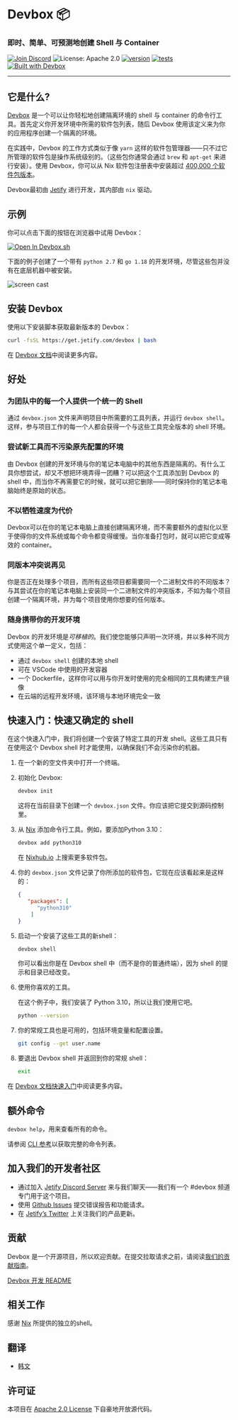 # Devbox 📦

### 即时、简单、可预测地创建 Shell 与 Container

[![Join Discord](https://img.shields.io/discord/903306922852245526?color=7389D8&label=discord&logo=discord&logoColor=ffffff)](https://discord.gg/jetify) ![License: Apache 2.0](https://img.shields.io/github/license/jetify-com/devbox) [![version](https://img.shields.io/github/v/release/jetify-com/devbox?color=green&label=version&sort=semver)](https://github.com/jetify-com/devbox/releases) [![tests](https://github.com/jetify-com/devbox/actions/workflows/cli-post-release.yml/badge.svg)](https://github.com/jetify-com/devbox/actions/workflows/cli-release.yml?branch=main) [![Built with Devbox](https://www.jetify.com/img/devbox/shield_galaxy.svg)](https://www.jetify.com/devbox/docs/contributor-quickstart/)

---

## 它是什么?

[Devbox](https://www.jetify.com/devbox/) 是一个可以让你轻松地创建隔离环境的 shell 与 container 的命令行工具。首先定义你开发环境中所需的软件包列表，随后 Devbox 使用该定义来为你的应用程序创建一个隔离的环境。

在实践中，Devbox 的工作方式类似于像 `yarn` 这样的软件包管理器——只不过它所管理的软件包是操作系统级别的。（这些包你通常会通过 `brew` 和 `apt-get` 来进行安装）。使用 Devbox，你可以从 Nix 软件包注册表中安装超过 [400,000 个软件包版本]((https://www.nixhub.io))。

Devbox最初由 [Jetify](https://www.jetify.com) 进行开发，其内部由 `nix` 驱动。

## 示例

你可以点击下面的按钮在浏览器中试用 Devbox：

[![Open In Devbox.sh](https://www.jetify.com/img/devbox/open-in-devbox.svg)](https://devbox.sh/new)

下面的例子创建了一个带有 `python 2.7` 和 `go 1.18` 的开发环境，尽管这些包并没有在底层机器中被安装。

![screen cast](https://user-images.githubusercontent.com/279789/186491771-6b910175-18ec-4c65-92b0-ed1a91bb15ed.svg)

## 安装 Devbox

使用以下安装脚本获取最新版本的 Devbox：

```sh
curl -fsSL https://get.jetify.com/devbox | bash
```

在 [Devbox 文档](https://www.jetify.com/devbox/docs/installing_devbox/)中阅读更多内容。

## 好处

### 为团队中的每一个人提供一个统一的 Shell

通过 `devbox.json` 文件来声明项目中所需要的工具列表，并运行 `devbox shell`。这样，参与项目工作的每一个人都会获得一个与这些工具完全版本的 shell 环境。

### 尝试新工具而不污染原先配置的环境

由 Devbox 创建的开发环境与你的笔记本电脑中的其他东西是隔离的。有什么工具你想尝试，却又不想把环境弄得一团糟？可以把这个工具添加到 Devbox 的 shell 中，而当你不再需要它的时候，就可以把它删除——同时保持你的笔记本电脑始终是原始的状态。

### 不以牺牲速度为代价

Devbox可以在你的笔记本电脑上直接创建隔离环境，而不需要额外的虚拟化以至于使得你的文件系统或每个命令都变得缓慢。当你准备打包时，就可以把它变成等效的 container。

### 同版本冲突说再见

你是否正在处理多个项目，而所有这些项目都需要同一个二进制文件的不同版本？与其尝试在你的笔记本电脑上安装同一个二进制文件的冲突版本，不如为每个项目创建一个隔离环境，并为每个项目使用你想要的任何版本。

### 随身携带你的开发环境

Devbox 的开发环境是*可移植的*。我们使您能够只声明一次环境，并以多种不同方式使用这个单一定义，包括：

+ 通过 `devbox shell` 创建的本地 shell
+ 可在 VSCode 中使用的开发容器
+ 一个 Dockerfile，这样你可以用与你开发时使用的完全相同的工具构建生产镜像
+ 在云端的远程开发环境，该环境与本地环境完全一致

## 快速入门：快速又确定的 shell

在这个快速入门中，我们将创建一个安装了特定工具的开发 shell。这些工具只有在使用这个 Devbox shell 时才能使用，以确保我们不会污染你的机器。

1. 在一个新的空文件夹中打开一个终端。

2. 初始化 Devbox:

   ```bash
   devbox init
   ```

   这将在当前目录下创建一个 `devbox.json` 文件。你应该把它提交到源码控制里。

3. 从 [Nix](https://search.nixos.org/packages) 添加命令行工具。例如，要添加Python 3.10：

   ```bash
   devbox add python310
   ```

   在 [Nixhub.io](https://www.nixhub.io) 上搜索更多软件包。
   
4. 你的 `devbox.json` 文件记录了你所添加的软件包，它现在应该看起来是这样的：

   ```json
   {
      "packages": [
         "python310"
       ]
   }
   ```

5. 启动一个安装了这些工具的新shell：

   ```bash
   devbox shell
   ```

    你可以看出你是在 Devbox shell 中（而不是你的普通终端），因为 shell 的提示和目录已经改变。

6. 使用你喜欢的工具。

   在这个例子中，我们安装了 Python 3.10，所以让我们使用它吧。

   ```bash
   python --version
   ```

7. 你的常规工具也是可用的，包括环境变量和配置设置。

   ```bash
   git config --get user.name
   ```

8. 要退出 Devbox shell 并返回到你的常规 shell：

   ```bash
   exit
   ```

在 [Devbox 文档快速入门](https://www.jetify.com/devbox/docs/quickstart/)中阅读更多内容。

## 额外命令

`devbox help`，用来查看所有的命令。

请参阅 [CLI 参考](https://www.jetify.com/devbox/docs/cli_reference/devbox/)以获取完整的命令列表。

## 加入我们的开发者社区

+ 通过加入 [Jetify Discord Server](https://discord.gg/jetify) 来与我们聊天——我们有一个 #devbox 频道专门用于这个项目。
+ 使用 [Github Issues](https://github.com/jetify-com/devbox/issues) 提交错误报告和功能请求。
+ 在 [Jetify’s Twitter](https://twitter.com/jetify_com) 上关注我们的产品更新。

## 贡献

Devbox 是一个开源项目，所以欢迎贡献。在提交拉取请求之前，请阅读[我们的贡献指南](../../../CONTRIBUTING.md)。

[Devbox 开发 README](../../../devbox.md)

## 相关工作

感谢 [Nix](https://nixos.org/) 所提供的独立的shell。

## 翻译

+ [韩文](README-ko-KR.md)

## 许可证

本项目在 [Apache 2.0 License](https://github.com/jetify-com/devbox/blob/main/LICENSE) 下自豪地开放源代码。
